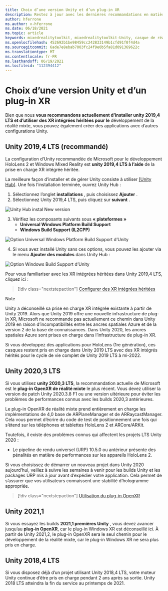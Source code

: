 ```yaml
---
title: Choix d’une version Unity et d’un plug-in XR
description: Restez à jour avec les dernières recommandations en matière de plug-in Unity et XR pour le développement d’applications HoloLens.
author: hferrone
ms.author: v-hferrone
ms.date: 06/18/2021
ms.topic: article
keywords: mixedrealitytoolkit, mixedrealitytoolkit-Unity, casque de réalité mixte, casque Windows Mixed Reality, casque de réalité virtuelle, Unity
ms.openlocfilehash: 452692b1be98459cc242833149b1cfd91f0f4d4a
ms.sourcegitcommit: 6ade7e8ebab7003fc24f9e0b5fa81d091369622c
ms.translationtype: MT
ms.contentlocale: fr-FR
ms.lasthandoff: 06/19/2021
ms.locfileid: "112394412"
---
```

# <a name="choosing-a-unity-version-and-xr-plugin"></a>Choix d’une version Unity et d’un plug-in XR

Bien que nous **vous recommandons actuellement d’installer unity 2019,4 LTS et d’utiliser des XR intégrées héritées pour le** développement de la réalité mixte, vous pouvez également créer des applications avec d’autres configurations Unity.

## <a name="unity-20194-lts-recommended"></a>Unity 2019,4 LTS (recommandé)

La configuration d’Unity recommandée de Microsoft pour le développement HoloLens 2 et Windows Mixed Reality est **unity 2019,4 LTS à l’aide** de la prise en charge XR intégrée héritée.

La meilleure façon d’installer et de gérer Unity consiste à utiliser <a href="https://unity3d.com/get-unity/download" target="_blank">[Unity Hub]</a>. Une fois l’installation terminée, ouvrez Unity Hub :

1. Sélectionnez l’onglet **installations** , puis choisissez **Ajouter** .
2. Sélectionnez Unity 2019,4 LTS, puis cliquez sur **suivant** .

![Unity Hub instal New version](images/unity-hub-img-2019.png)

3. Vérifiez les composants suivants sous **« plateformes »**
    * **Universal Windows Platform Build Support** 
    * **Windows Build Support (IL2CPP)**

![Option Universal Windows Platform Build Support d’Unity](images/Unity_Install_Option_UWP_2019.png)

4. Si vous avez installé Unity sans ces options, vous pouvez les ajouter via le menu **Ajouter des modules** dans Unity Hub :

![Option Windows Build Support d’Unity](images/Unity_Install_Option_UWP2_2019.png)

Pour vous familiariser avec les XR intégrées héritées dans Unity 2019,4 LTS, cliquez ici :

> [!div class="nextstepaction"]
> [Configurer des XR intégrées héritées](/windows/mixed-reality/develop/unity/xr-project-setup?tabs=legacy)

> [!NOTE]
> Unity a déconseillé sa prise en charge XR intégrée existante à partir de Unity 2019.  Alors que Unity 2019 offre une nouvelle infrastructure de plug-in XR, Microsoft ne recommande pas actuellement ce chemin dans Unity 2019 en raison d’incompatibilités entre les ancres spatiales Azure et de la version 2 de la base de connaissances.  Dans Unity 2020, les ancres spatiales Azure sont prises en charge dans l’infrastructure de plug-in XR.

Si vous développez des applications pour HoloLens (1re génération), ces casques restent pris en charge dans Unity 2019 LTS avec des XR intégrés hérités pour le cycle de vie complet de Unity 2019 LTS à mi-2022.

## <a name="unity-20203-lts"></a>Unity 2020,3 LTS 

Si vous utilisez **unity 2020,3 LTS**, la recommandation actuelle de Microsoft est le **plug-in OpenXR de réalité mixte** le plus récent. Vous devez utiliser la version de patch Unity 2020.3.8 F1 ou une version ultérieure pour éviter les problèmes de performances connus avec les builds 2020,3 antérieures.

Le plug-in OpenXR de réalité mixte prend entièrement en charge les implémentations de 4,0 base de ARPlaneManager et de ARRaycastManager. Cela vous permet d’écrire du code de test de positionnement une fois qui s’étend sur les téléphones et tablettes HoloLens 2 et ARCore/ARKit.

Toutefois, il existe des problèmes connus qui affectent les projets LTS Unity 2020 :

* Le pipeline de rendu universel (URP) 10.5.0 ou antérieur présente des pénalités en matière de performances sur les appareils HoloLens 2.

Si vous choisissez de démarrer un nouveau projet dans Unity 2020 aujourd’hui, veillez à suivre les semaines à venir pour les builds Unity et les packages URP mis à jour avant d’expédier votre application.  Cela permet de s’assurer que vos utilisateurs connaissent une stabilité d’hologramme appropriée.

> [!div class="nextstepaction"]
> [Utilisation du plug-in OpenXR](/windows/mixed-reality/develop/unity/xr-project-setup?tabs=openxr)

## <a name="unity-20211"></a>Unity 2021,1

Si vous essayez les builds **2021,1 premières Unity** , vous devez avancer jusqu’au **plug-in OpenXR**, car le plug-in Windows XR est déconseillé ici.  À partir de Unity 2021,2, le plug-in OpenXR sera le seul chemin pour le développement de la réalité mixte, car le plug-in Windows XR ne sera plus pris en charge.

## <a name="unity-20184-lts"></a>Unity 2018,4 LTS

Si vous disposez déjà d’un projet utilisant Unity 2018,4 LTS, votre moteur Unity continue d’être pris en charge pendant 2 ans après sa sortie.  Unity 2018 LTS atteindra la fin du service au printemps de 2021.
